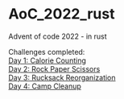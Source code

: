 # AoC_2022_rust
Advent of code 2022 - in rust

Challenges completed:  
[Day 1: Calorie Counting](https://adventofcode.com/2022/day/1)  
[Day 2: Rock Paper Scissors](https://adventofcode.com/2022/day/2)  
[Day 3: Rucksack Reorganization](https://adventofcode.com/2022/day/3)  
[Day 4: Camp Cleanup](https://adventofcode.com/2022/day/4)  